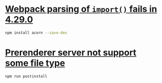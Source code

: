# [Webpack parsing of `import()` fails in 4.29.0](https://github.com/webpack/webpack/issues/8656)

```sh
npm install acorn --save-dev
```

# [Prerenderer server not support some file type](https://github.com/Tribex/prerenderer/pull/24)

```sh
npm run postinstall
```
